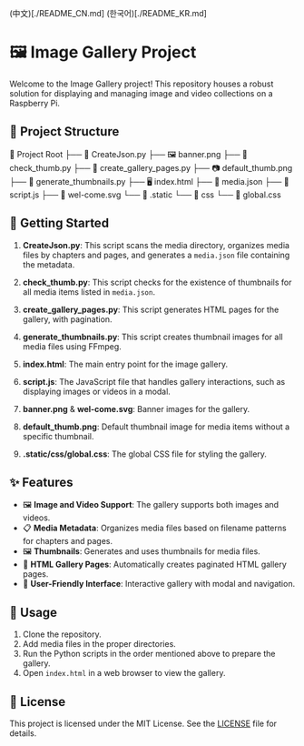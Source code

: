 (中文)[./README_CN.md] (한국어)[./README_KR.md]
# 🖼️ Image Gallery Project

Welcome to the Image Gallery project! This repository houses a robust solution for displaying and managing image and video collections on a Raspberry Pi.

## 📂 Project Structure

📁 Project Root
├── 📝 CreateJson.py
├── 🖼️ banner.png
├── 📝 check_thumb.py
├── 📝 create_gallery_pages.py
├── 📷 default_thumb.png
├── 📝 generate_thumbnails.py
├── 🖥️ index.html
├── 📝 media.json
├── 📜 script.js
├── 🎨 wel-come.svg
└── 📁 .static
    └── 📁 css
        └── 🎨 global.css



## 🚀 Getting Started

1. **CreateJson.py**: This script scans the media directory, organizes media files by chapters and pages, and generates a `media.json` file containing the metadata.

2. **check_thumb.py**: This script checks for the existence of thumbnails for all media items listed in `media.json`.

3. **create_gallery_pages.py**: This script generates HTML pages for the gallery, with pagination.

4. **generate_thumbnails.py**: This script creates thumbnail images for all media files using FFmpeg.

5. **index.html**: The main entry point for the image gallery.

6. **script.js**: The JavaScript file that handles gallery interactions, such as displaying images or videos in a modal.

7. **banner.png** & **wel-come.svg**: Banner images for the gallery.

8. **default_thumb.png**: Default thumbnail image for media items without a specific thumbnail.

9. **.static/css/global.css**: The global CSS file for styling the gallery.

## ✨ Features

- 🖼️ **Image and Video Support**: The gallery supports both images and videos.
- 📋 **Media Metadata**: Organizes media files based on filename patterns for chapters and pages.
- 🖼️ **Thumbnails**: Generates and uses thumbnails for media files.
- 📃 **HTML Gallery Pages**: Automatically creates paginated HTML gallery pages.
- 🎯 **User-Friendly Interface**: Interactive gallery with modal and navigation.

## 📌 Usage

1. Clone the repository.
2. Add media files in the proper directories.
3. Run the Python scripts in the order mentioned above to prepare the gallery.
4. Open `index.html` in a web browser to view the gallery.

## 📜 License

This project is licensed under the MIT License. See the [LICENSE](LICENSE) file for details.
